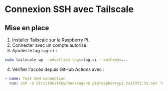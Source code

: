 # Connexion SSH avec Tailscale

## Mise en place

1. Installer Tailscale sur la Raspberry Pi.
2. Connecter avec un compte autorisé.
3. Ajouter le tag `tag:ci` :
```bash
sudo tailscale up --advertise-tags=tag:ci --authkey=...
```

4. Vérifier l'accès depuis GitHub Actions avec :
```yaml
- name: Test SSH connection
  run: ssh -o StrictHostKeyChecking=no pi@raspberrypi.tailXYZ.ts.net "echo 'SSH OK'"
```

